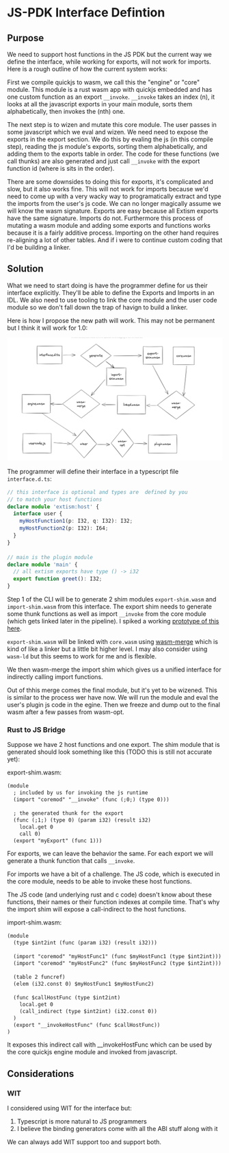 # JS-PDK Interface Defintion

## Purpose

We need to support host functions in the JS PDK but the current way we define
the interface, while working for exports, will not work for imports. Here is a rough
outline of how the current system works:

First we compile quickjs to wasm, we call this the "engine" or "core" module.
This module is a rust wasm app with quickjs embedded and has one custom function as an export `__invoke`.
`__invoke` takes an index (n), it looks at all the javascript exports in your main module, sorts them alphabetically,
then invokes the (nth) one.

The next step is to wizen and mutate this core module. The user passes in some javascript
which we eval and wizen. We need need to expose the exports in the export section. We do this
by evaling the js (in this compile step), reading the js module's exports, sorting them alphabetically,
and adding them to the exports table in order. The code for these functions (we call thunks) are also generated 
and just call `__invoke` with the export function id (where is sits in the order).

There are some downsides to doing this for exports, it's complicated and slow, but it also works fine.
This will not work for imports because we'd need to come up with a very wacky way to programatically extract
and type the imports from the user's js code. We can no longer magically assume we will know the wasm signature.
Exports are easy because all Extism exports have the same signature. Imports do not. Furthermore this process
of mutating a wasm module and adding some exports and functions works because it is a fairly additive process.
Importing on the other hand requires re-aligning a lot of other tables. And if i were to continue custom coding
that I'd be building a linker.

## Solution

What we need to start doing is have the programmer define for us their interface explicitly. They'll be able to
define the Exports and Imports in an IDL. We also need to use tooling to link the 
core module and the user code module so we don't fall down the trap of havign to build a linker.

Here is how I propose the new path will work. This may not be permanent but I think 
it will work for 1.0:

![js pdk pipeline](content/009-js-pdk-pipeline.png)

The programmer will define their interface in a typescript file `interface.d.ts`:

```typescript
// this interface is optional and types are  defined by you
// to match your host functions
declare module 'extism:host' {
  interface user {
    myHostFunction1(p: I32, q: I32): I32;
    myHostFunction2(p: I32): I64;
  }
}

// main is the plugin module
declare module 'main' {
  // all extism exports have type () -> i32
  export function greet(): I32;
}
```

Step 1 of the CLI will be to generate 2 shim modules `export-shim.wasm` and `import-shim.wasm` from this interface.
The export shim needs to generate some thunk functions as well as import `__invoke` from the core module (which gets
linked later in the pipeline). I spiked a working [prototype of this here](https://gist.github.com/bhelx/41fba8959fe7738a23cd750983341216).

`export-shim.wasm` will be linked with `core.wasm` using [wasm-merge](https://github.com/WebAssembly/binaryen#wasm-merge)
which is kind of like a linker but a little bit higher level. I may also consider using `wasm-ld`
but this seems to work for me and is flexible.

We then wasm-merge the import shim which gives us a unified interface for indirectly calling import functions.

Out of thhis merge comes the final module, but it's yet to be wizened. This is similar to the process
wer have now. We will run the module and eval the user's plugin js code in the egine. Then we freeze
and dump out to the final wasm after a few passes from wasm-opt.

### Rust to JS Bridge

Suppose we have 2 host functions and one export. The shim module that is generated
should look something like this (TODO this is still not accurate yet):

export-shim.wasm:

```wat
(module
  ; included by us for invoking the js runtime
  (import "coremod" "__invoke" (func (;0;) (type 0)))

  ; the generated thunk for the export
  (func (;1;) (type 0) (param i32) (result i32)
    local.get 0
    call 0)
  (export "myExport" (func 1)))
```

For exports, we can leave the behavior the same. For each export we will generate
a thunk function that calls `__invoke`.

For imports we have a bit of a challenge. The JS code, which is executed in the core
module, needs to be able to invoke these host functions.

The JS code (and underlying rust and c code) doesn't know about these functions, their names or their function
indexes at compile time. That's why the import shim will expose a call-indirect to the host functions.

import-shim.wasm:

```wat
(module
  (type $int2int (func (param i32) (result i32)))

  (import "coremod" "myHostFunc1" (func $myHostFunc1 (type $int2int)))
  (import "coremod" "myHostFunc2" (func $myHostFunc2 (type $int2int)))

  (table 2 funcref)
  (elem (i32.const 0) $myHostFunc1 $myHostFunc2)

  (func $callHostFunc (type $int2int)
    local.get 0
    (call_indirect (type $int2int) (i32.const 0))
  )
  (export "__invokeHostFunc" (func $callHostFunc))
)
```

It exposes this indirect call with __invokeHostFunc which can be used by the
core quickjs engine module and invoked from javascript.

## Considerations

### WIT

I considered using WIT for the interface but:

1. Typescript is more natural to JS programmers
2. I believe the binding generators come with all the ABI stuff along with it

We can always add WIT support too and support both.
